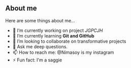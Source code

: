 ## About me

Here are some things about me...

- 🔭 I’m currently working on project *JGPCJH*
- 🌱 I’m currently learning **Git and GitHub**
- 👯 I’m looking to collaborate on transformative projects
- 💬 Ask me deep questions.
- 📫 How to reach me: @Nimasoy is my instagram
- ⚡ Fun fact: I'm a saggie

